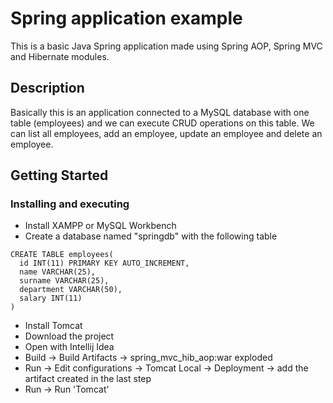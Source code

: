 # Spring application example

This is a basic Java Spring application made using Spring AOP, Spring MVC and Hibernate modules.

## Description

Basically this is an application connected to a MySQL database with one table (employees) and we can execute CRUD operations on this table. We can list all employees, add an employee, update an employee and delete an employee. 

## Getting Started

### Installing and executing

* Install XAMPP or MySQL Workbench
* Create a database named "springdb" with the following table
```
CREATE TABLE employees(
  id INT(11) PRIMARY KEY AUTO_INCREMENT,
  name VARCHAR(25),
  surname VARCHAR(25),
  department VARCHAR(50),
  salary INT(11)
)
```
* Install Tomcat
* Download the project
* Open with Intellij Idea
* Build -> Build Artifacts -> spring_mvc_hib_aop:war exploded
* Run -> Edit configurations -> Tomcat Local -> Deployment -> add the artifact created in the last step
* Run -> Run 'Tomcat'
